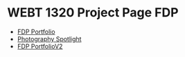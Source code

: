 # WEBT 1320 Project Page FDP 

<ul>
<li><a href="intro_to_html/index.html" target="_blank"> FDP Portfolio</a></li>
<li><a href="html5_intro_css/index.html" target="_blank"> Photography Spotlight</a></li>
<li><a href="adv.css/Index.html" target="_blank"> FDP PortfolioV2</a></li>
</ul>
